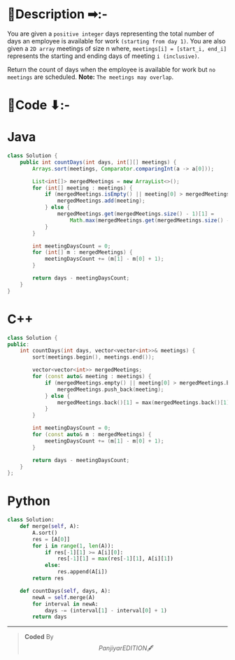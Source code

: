 # 📍Description ➡:-
<!-- Describe your first thoughts on how to solve this problem. -->
You are given a `positive integer` days representing the total number of days an employee is available for work `(starting from day 1)`. You are also given a `2D array` meetings of size n where, `meetings[i] = [start_i, end_i]` represents the starting and ending days of meeting `i (inclusive)`.

Return the count of days when the employee is available for work but `no meetings` are scheduled.
**Note:** `The meetings may overlap`.



# 📝Code ⬇:-


# Java
```java []
class Solution {
    public int countDays(int days, int[][] meetings) {
        Arrays.sort(meetings, Comparator.comparingInt(a -> a[0]));

        List<int[]> mergedMeetings = new ArrayList<>();
        for (int[] meeting : meetings) {
            if (mergedMeetings.isEmpty() || meeting[0] > mergedMeetings.get(mergedMeetings.size() - 1)[1]) {
                mergedMeetings.add(meeting);
            } else {
                mergedMeetings.get(mergedMeetings.size() - 1)[1] = 
                    Math.max(mergedMeetings.get(mergedMeetings.size() - 1)[1], meeting[1]);
            }
        }

        int meetingDaysCount = 0;
        for (int[] m : mergedMeetings) {
            meetingDaysCount += (m[1] - m[0] + 1);
        }

        return days - meetingDaysCount;
    }
}

```

# C++
``` cpp []
class Solution {
public:
    int countDays(int days, vector<vector<int>>& meetings) {
        sort(meetings.begin(), meetings.end());

        vector<vector<int>> mergedMeetings;
        for (const auto& meeting : meetings) {
            if (mergedMeetings.empty() || meeting[0] > mergedMeetings.back()[1]) {
                mergedMeetings.push_back(meeting);
            } else {
                mergedMeetings.back()[1] = max(mergedMeetings.back()[1], meeting[1]);
            }
        }

        int meetingDaysCount = 0;
        for (const auto& m : mergedMeetings) {
            meetingDaysCount += (m[1] - m[0] + 1);
        }

        return days - meetingDaysCount;
    }
};
```

# Python
``` python []
class Solution:
    def merge(self, A):
        A.sort()
        res = [A[0]]
        for i in range(1, len(A)):
            if res[-1][1] >= A[i][0]:
                res[-1][1] = max(res[-1][1], A[i][1])
            else:
                res.append(A[i])
        return res

    def countDays(self, days, A):
        newA = self.merge(A)
        for interval in newA:
            days -= (interval[1] - interval[0] + 1)
        return days
```

---

>    **Coded** By $$Panjiyar EDITION 🖋  $$

               
